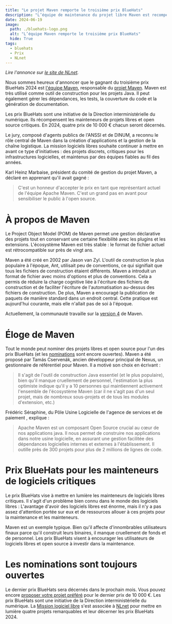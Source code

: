 ```yaml
---
title: "Le projet Maven remporte le troisième prix BlueHats"
description: "L’équipe de maintenance du projet libre Maven est recompensé pour son implication de longue haleine"
date: 2024-06-19
image:
  path: ./bluehats-logo.png
  alt: "L’équipe Maven remporte le troisième prix BlueHats"
  hide: True
tags:
  - bluehats
  - Prix
  - NLnet
---
```


*Lire l'annonce sur [le site de
 NLnet](https://nlnet.nl/bluehatsprize/2024/3.html).*

Nous sommes heureux d'annoncer que le gagnant du troisième prix
BlueHats 2024 est [l'équipe
Maven](https://maven.apache.org/team.html), responsable du [projet
Maven](https://maven.apache.org). Maven est très utilisé comme outil
de construction pour les projets Java. Il peut également gérer les
dépendances, les tests, la couverture du code et la génération de
documentation.

Les prix BlueHats sont une initiative de la Direction
interministérielle du numérique. Ils récompensent les mainteneurs de
projets libres et open source critiques. En 2024, quatre prix de
10 000 € chacun seront décernés.

Le jury, composé d'agents publics de l'ANSSI et de DINUM, a reconnu le
rôle central de Maven dans la création d'applications et la gestion de
la chaîne logistique. La mission logiciels libres souhaite continuer à
mettre en avant ce type d'initiatives : des projets discrets,
critiques pour les infrastructures logicielles, et maintenus par des
équipes fiables au fil des années.

Karl Heinz Marbaise, président du comité de gestion du projet Maven, a
déclaré en apprenant qu'il avait gagné :

> C'est un honneur d'accepter le prix en tant que représentant actuel de l'équipe Apache Maven. C'est un grand pas en avant pour sensibiliser le public à l'open source.

# À propos de Maven

Le Project Object Model (POM) de Maven permet une gestion déclarative
des projets tout en conservant une certaine flexibilité avec les
plugins et les extensions. L'écosystème Maven est très stable : le
format de fichier actuel est rétrocompatible sur près de vingt ans.

Maven a été créé en 2002 par Jason van Zyl. L'outil de construction le
plus populaire à l'époque, Ant, utilisait peu de conventions, ce qui
signifiait que tous les fichiers de construction étaient différents.
Maven a introduit un format de fichier avec moins d'options et plus de
conventions. Cela a permis de réduire la charge cognitive liée à
l'écriture des fichiers de construction et de faciliter l'écriture de
l'automatisation au-dessus des fichiers de construction. De plus,
Maven a encouragé la publication de paquets de manière standard dans
un endroit central. Cette pratique est aujourd'hui courante, mais elle
n'allait pas de soi à l'époque.

Actuellement, la communauté travaille sur la [version 4](https://fosdem.org/2024/schedule/event/fosdem-2024-2225-apache-maven-4-0-0-current-state) de Maven.

# Éloge de Maven

Tout le monde peut nominer des projets libres et open source pour l'un
des prix BlueHats (et les
[nominations](https://nlnet.nl/bluehatsprize/2024/) sont encore
ouvertes). Maven a été proposé par Tamás Cservenák, ancien développeur
principal de Nexus, un gestionnaire de référentiel pour Maven. Il a
motivé son choix en écrivant :

> Il s'agit de l'outil de construction Java essentiel (et le plus populaire), bien qu'il manque cruellement de personnel, l'estimation la plus optimiste indique qu'il y a 10 personnes qui maintiennent activement l'ensemble de l'écosystème Maven (car il ne s'agit pas d'un seul projet, mais de nombreux sous-projets et de tous les modules d'extension, etc.)

Frédéric Séraphine, du Pôle Usine Logicielle de l'agence de services
et de paiement , explique :

> Apache Maven est un composant Open Source crucial au cœur de nos applications java. Il nous permet de construire nos applications dans notre usine logicielle, en assurant une gestion facilitée des dépendances logicielles internes et externes à l'établissement. Il outille près de 300 projets pour plus de 2 millions de lignes de code.
 
# Prix BlueHats pour les mainteneurs de logiciels critiques

Le prix BlueHats vise à mettre en lumière les mainteneurs de logiciels
libres critiques. Il s'agit d'un problème bien connu dans le monde des
logiciels libres : L'avantage d'avoir des logiciels libres est énorme,
mais il n'y a pas assez d'attention portée sur eux et de ressources
allouer à ces projets pour la maintenance et les mainteneurs.

Maven est un exemple typique. Bien qu'il affecte d'innombrables
utilisateurs finaux parce qu'il construit leurs binaires, il manque
cruellement de fonds et de personnel. Les prix BlueHats visent à
encourager les utilisateurs de logiciels libres et open source à
investir dans la maintenance.

# Les nominations sont toujours ouvertes

Le dernier prix BlueHats sera décernés dans le prochain mois. Vous
pouvez encore [proposer votre projet
préféré](https://nlnet.nl/bluehatsprize/2024/) pour le dernier prix de
10 000 €. Les prix BlueHats sont une initiative de la Direction
interministérielle du numérique. La [Mission logiciel
libre](https://code.gouv.fr/) s'est associée à
[NLnet](https://nlnet.nl) pour mettre en lumière quatre projets
remarquables et leur décerner les prix BlueHats 2024.
